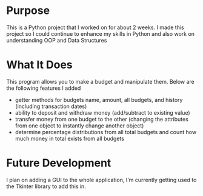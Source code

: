 # Purpose
This is a Python project that I worked on for about 2 weeks. I made this project so I could continue to enhance my skills in Python and also work on understanding OOP and Data Structures

# What It Does
This program allows you to make a budget and manipulate them. Below are the following features I added 
 - getter methods for budgets name, amount, all budgets, and history (including transaction dates)
 - ability to deposit and withdraw money (add/subtract to existing value)
 - transfer money from one budget to the other (changing the attributes from one object to instantly change another object)
 - determine percentage distributions from all total budgets and count how much money in total exists from all budgets

# Future Development
I plan on adding a GUI to the whole application, I'm currently getting used to the Tkinter library to add this in.






